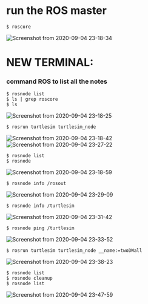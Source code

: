 # run the ROS master
```shell
$ roscore
```
![Screenshot from 2020-09-04 23-18-34](https://user-images.githubusercontent.com/69444682/92262327-27cf6680-ef05-11ea-89f0-914e2d45a840.png)

# NEW TERMINAL:
### command ROS to list all the notes
```shell
$ rosnode list
$ ls | grep roscore
$ ls
```

![Screenshot from 2020-09-04 23-18-25](https://user-images.githubusercontent.com/69444682/92262325-269e3980-ef05-11ea-81c5-b359907c32c7.png)

```shell
$ rosrun turtlesim turtlesim_node
```

![Screenshot from 2020-09-04 23-18-42](https://user-images.githubusercontent.com/69444682/92262333-29009380-ef05-11ea-8af9-256fc7b7f491.png)
![Screenshot from 2020-09-04 23-27-22](https://user-images.githubusercontent.com/69444682/92263053-3702e400-ef06-11ea-945e-04a8f4737c3f.png)

```shell
$ rosnode list
$ rosnode
```

![Screenshot from 2020-09-04 23-18-59](https://user-images.githubusercontent.com/69444682/92262337-2a31c080-ef05-11ea-81a2-0e784ecc0195.png)


```shell
$ rosnode info /rosout
```

![Screenshot from 2020-09-04 23-29-09](https://user-images.githubusercontent.com/69444682/92263225-77faf880-ef06-11ea-9f02-01c75f2ebc26.png)

```shell
$ rosnode info /turtlesim
```

![Screenshot from 2020-09-04 23-31-42](https://user-images.githubusercontent.com/69444682/92263408-ce683700-ef06-11ea-8476-287ebef5b039.png)

```shell
$ rosnode ping /turtlesim
```

![Screenshot from 2020-09-04 23-33-52](https://user-images.githubusercontent.com/69444682/92263916-97deec00-ef07-11ea-9d2e-14195ff5e7a8.png)

```shell
$ rosrun turtlesim turtlesim_node __name:=twoDWall
```

![Screenshot from 2020-09-04 23-38-23](https://user-images.githubusercontent.com/69444682/92264018-c230a980-ef07-11ea-9972-f330e2f9f974.png)

```shell
$ rosnode list
$ rosnode cleanup
$ rosnode list
```

![Screenshot from 2020-09-04 23-47-59](https://user-images.githubusercontent.com/69444682/92264863-17b98600-ef09-11ea-98c0-dee75d6a0aac.png)

